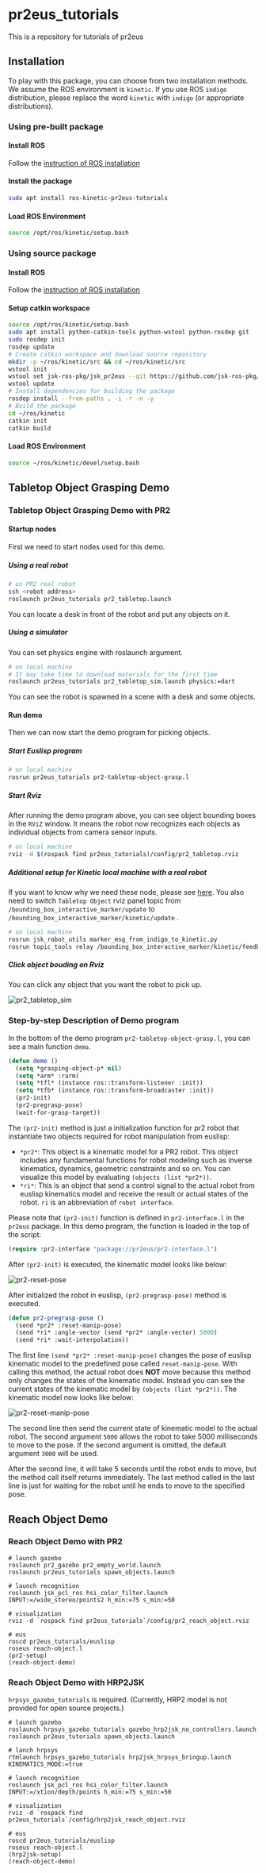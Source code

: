 # pr2eus_tutorials

This is a repository for tutorials of pr2eus

## Installation

To play with this package, you can choose from two installation methods.
We assume the ROS environment is `kinetic`.
If you use ROS `indigo` distribution, please replace the word `kinetic` with `indigo` (or appropriate distributions).

### Using pre-built package

#### Install ROS

Follow the [instruction of ROS installation](http://wiki.ros.org/kinetic/Installation/Ubuntu)

#### Install the package

```bash
sudo apt install ros-kinetic-pr2eus-tutorials
```

#### Load ROS Environment

```bash
source /opt/ros/kinetic/setup.bash
```

### Using source package

#### Install ROS

Follow the [instruction of ROS installation](http://wiki.ros.org/kinetic/Installation/Ubuntu)

#### Setup catkin workspace

```bash
source /opt/ros/kinetic/setup.bash
sudo apt install python-catkin-tools python-wstool python-rosdep git
sudo rosdep init
rosdep update
# Create catkin workspace and download source repository
mkdir -p ~/ros/kinetic/src && cd ~/ros/kinetic/src
wstool init
wstool set jsk-ros-pkg/jsk_pr2eus --git https://github.com/jsk-ros-pkg/jsk_pr2eus.git -v master
wstool update
# Install dependencies for building the package
rosdep install --from-paths . -i -r -n -y
# Build the package
cd ~/ros/kinetic
catkin init
catkin build
```

#### Load ROS Environment

```bash
source ~/ros/kinetic/devel/setup.bash
```

## Tabletop Object Grasping Demo

### Tabletop Object Grasping Demo with PR2

#### Startup nodes

First we need to start nodes used for this demo.

##### Using a real robot

```bash
# on PR2 real robot
ssh <robot address>
roslaunch pr2eus_tutorials pr2_tabletop.launch
```

You can locate a desk in front of the robot and put any objects on it.

##### Using a simulator

You can set physics engine with roslaunch argument.

```bash
# on local machine
# It may take time to download materials for the first time
roslaunch pr2eus_tutorials pr2_tabletop_sim.launch physics:=dart
```

You can see the robot is spawned in a scene with a desk and some objects.

#### Run demo

Then we can now start the demo program for picking objects.

##### Start Euslisp program

```bash
# on local machine
rosrun pr2eus_tutorials pr2-tabletop-object-grasp.l
```

##### Start Rviz

After running the demo program above, you can see object bounding boxes in the `RViZ` window.
It means the robot now recognizes each objects as individual objects from camera sensor inputs.

```bash
# on local machine
rviz -d $(rospack find pr2eus_tutorials)/config/pr2_tabletop.rviz
```

##### Additional setup for Kinetic local machine with a real robot

If you want to know why we need these node, please see [here](https://github.com/jsk-ros-pkg/jsk_pr2eus/pull/387#issuecomment-470505882).
You also need to switch `Tabletop Object` rviz panel topic from `/bounding_box_interactive_marker/update` to `/bounding_box_interactive_marker/kinetic/update` .

```bash
# on local machine
rosrun jsk_robot_utils marker_msg_from_indigo_to_kinetic.py
rosrun topic_tools relay /bounding_box_interactive_marker/kinetic/feedback  /bounding_box_interactive_marker/feedback
```

##### Click object bouding on Rviz

You can click any object that you want the robot to pick up.


![pr2_tabletop_sim](https://gist.githubusercontent.com/furushchev/b3f3bb08953407966f80f4b0ac70c7dd/raw/pr2_tabletop_screen.png)

### Step-by-step Description of Demo program

In the bottom of the demo program `pr2-tabletop-object-grasp.l`, you can see a main function `demo`.

```lisp
(defun demo ()
  (setq *grasping-object-p* nil)
  (setq *arm* :rarm)
  (setq *tfl* (instance ros::transform-listener :init))
  (setq *tfb* (instance ros::transform-broadcaster :init))
  (pr2-init)
  (pr2-pregrasp-pose)
  (wait-for-grasp-target))
```

The `(pr2-init)` method is just a initialization function for pr2 robot that instantiate two objects required for robot manipulation from euslisp:

- `*pr2*`: This object is a kinematic model for a PR2 robot. This object includes any fundamental functions for robot modeling such as inverse kinematics, dynamics, geometric constraints and so on. You can visualize this model by evaluating `(objects (list *pr2*))`.
- `*ri*`: This is an object that send a control signal to the actual robot from euslisp kinematics model and receive the result or actual states of the robot. `ri` is an abbreviation of `robot interface`.

Please note that `(pr2-init)` function is defined in `pr2-interface.l` in the `pr2eus` package.
In this demo program, the function is loaded in the top of the script:

```lisp
(require :pr2-interface "package://pr2eus/pr2-interface.l")
```

After `(pr2-init)` is executed, the kinematic model looks like below:

![pr2-reset-pose](https://user-images.githubusercontent.com/1901008/39504750-d44efa06-4e08-11e8-8aef-7c0f3ce0802b.png)


After initialized the robot in euslisp, `(pr2-pregrasp-pose)` method is executed.

```lisp
(defun pr2-pregrasp-pose ()
  (send *pr2* :reset-manip-pose)
  (send *ri* :angle-vector (send *pr2* :angle-vector) 5000)
  (send *ri* :wait-interpolation))
```

The first line `(send *pr2* :reset-manip-pose)` changes the pose of euslisp kinematic model to the predefined pose called `reset-manip-pose`.
With calling this method, the actual robot does **NOT** move because this method only changes the states of the kinematic model. Instead you can see the current states of the kinematic model by `(objects (list *pr2*))`.
The kinematic model now looks like below:

![pr2-reset-manip-pose](https://user-images.githubusercontent.com/1901008/39504749-d42a4ff8-4e08-11e8-8597-6ca54b5a97e7.png)

The second line then send the current state of kinematic model to the actual robot.
The second argument `5000` allows the robot to take 5000 milliseconds to move to the pose. If the second argument is omitted, the default argument `3000` will be used.

After the second line, it will take 5 seconds until the robot ends to move, but the method call itself returns immediately.
The last method called in the last line is just for waiting for the robot until he ends to move to the specified pose.


## Reach Object Demo
### Reach Object Demo with PR2

```
# launch gazebo
roslaunch pr2_gazebo pr2_empty_world.launch
roslaunch pr2eus_tutorials spawn_objects.launch

# launch recognition
roslaunch jsk_pcl_ros hsi_color_filter.launch INPUT:=/wide_stereo/points2 h_min:=75 s_min:=50

# visualization
rviz -d `rospack find pr2eus_tutorials`/config/pr2_reach_object.rviz

# eus
roscd pr2eus_tutorials/euslisp
roseus reach-object.l
(pr2-setup)
(reach-object-demo)
```

### Reach Object Demo with HRP2JSK

`hrpsys_gazebo_tutorials` is required.
(Currently, HRP2 model is not provided for open source projects.)

```
# launch gazebo
roslaunch hrpsys_gazebo_tutorials gazebo_hrp2jsk_no_controllers.launch
roslaunch pr2eus_tutorials spawn_objects.launch

# lanch hrpsys
rtmlaunch hrpsys_gazebo_tutorials hrp2jsk_hrpsys_bringup.launch KINEMATICS_MODE:=true

# launch recognition
roslaunch jsk_pcl_ros hsi_color_filter.launch INPUT:=/xtion/depth/points h_min:=75 s_min:=50

# visualization
rviz -d `rospack find pr2eus_tutorials`/config/hrp2jsk_reach_object.rviz

# eus
roscd pr2eus_tutorials/euslisp
roseus reach-object.l
(hrp2jsk-setup)
(reach-object-demo)
```

